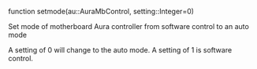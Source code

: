 function setmode(au::AuraMbControl, setting::Integer=0)

Set mode of motherboard Aura controller from software control to an auto mode

A setting of 0 will change to the auto mode. A setting of 1 is software control.
